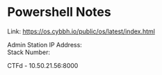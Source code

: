 # Powershell Notes

Link: https://os.cybbh.io/public/os/latest/index.html

Admin Station IP Address:  
Stack Number:

CTFd - 10.50.21.56:8000
